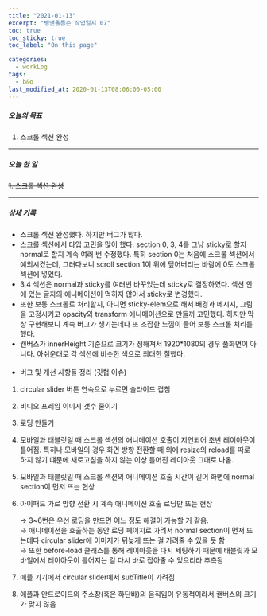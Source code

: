 ```yaml
---
title: "2021-01-13"
excerpt: "뱅앤올룹슨 작업일지 07"
toc: true
toc_sticky: true
toc_label: "On this page"

categories:
  - workLog
tags:
  - b&o
last_modified_at: 2020-01-13T08:06:00-05:00
---
```


##### 오늘의 목표

1. 스크롤 섹션 완성

---

##### 오늘 한 일

~~1. 스크롤 섹션 완성~~

---

##### 상세 기록

- 스크롤 섹션 완성했다. 하지만 버그가 많다.
- 스크롤 섹션에서 타입 고민을 많이 했다. section 0, 3, 4를 그냥 sticky로 할지 normal로 할지 계속 여러 번 수정했다. 특히 section 0는 처음에 스크롤 섹션에서 예외시켰는데, 그러다보니 scroll section 1이 위에 덮어버리는 바람에 0도 스크롤 섹션에 넣었다.
- 3,4 섹션은 normal과 sticky를 여러번 바꾸었는데 sticky로 결정하였다. 섹션 안에 있는 글자의 애니메이션이 먹히지 않아서 sticky로 변경했다.
- 또한 보통 스크롤로 처리할지, 아니면 sticky-elem으로 해서 배경과 메시지, 그림을 고정시키고 opacity와 transform 애니메이션으로 만들까 고민했다. 하지만 막상 구현해보니 계속 버그가 생기는데다 또 조잡한 느낌이 들어 보통 스크롤 처리를 했다.
- 캔버스가 innerHeight 기준으로 크기가 정해져서 1920\*1080의 경우 풀화면이 아니다. 아쉬운대로 각 섹션에 비슷한 색으로 최대한 칠했다.
  <br />
  <br />
- 버그 및 개선 사항들 정리 (깃헙 이슈)

1. circular slider 버튼 연속으로 누르면 슬라이드 겹침
2. 비디오 프레임 이미지 갯수 줄이기
3. 로딩 만들기
4. 모바일과 태블릿일 때 스크롤 섹션의 애니메이션 호출이 지연되어 초반 레이아웃이 틀어짐. 특히나 모바일의 경우 화면 방향 전환할 때 외에 resize의 reload를 따로 하지 않기 떄문에 새로고침을 하지 않는 이상 틀어진 레이아웃 그대로 나옴.
5. 모바일과 태블릿일 때 스크롤 섹션의 애니메이션 호출 시간이 길어 화면에 normal section이 먼저 뜨는 현상
6. 아이패드 가로 방향 전환 시 계속 애니메이션 호출 로딩만 뜨는 현상

   → 3~6번은 우선 로딩을 만드면 어느 정도 해결이 가능할 거 같음. <br>
   → 애니메이션을 호출하는 동안 로딩 페이지로 가려서 normal section이 먼저 뜨는데다 circular slider에 이미지가 뒤늦게 뜨는 걸 가려줄 수 있을 듯 함<br>
   → 또한 before-load 클래스를 통해 레이아웃을 다시 세팅하기 때문에 태블릿과 모바일에서 레이아웃이 틀어지는 걸 다시 바로 잡아줄 수 있으리라 추측됨<br>

7. 애플 기기에서 circular slider에서 subTitle이 가려짐
8. 애플과 안드로이드의 주소창(혹은 하단바)의 움직임이 유동적이라서 캔버스의 크기가 맞지 않음

<br />
